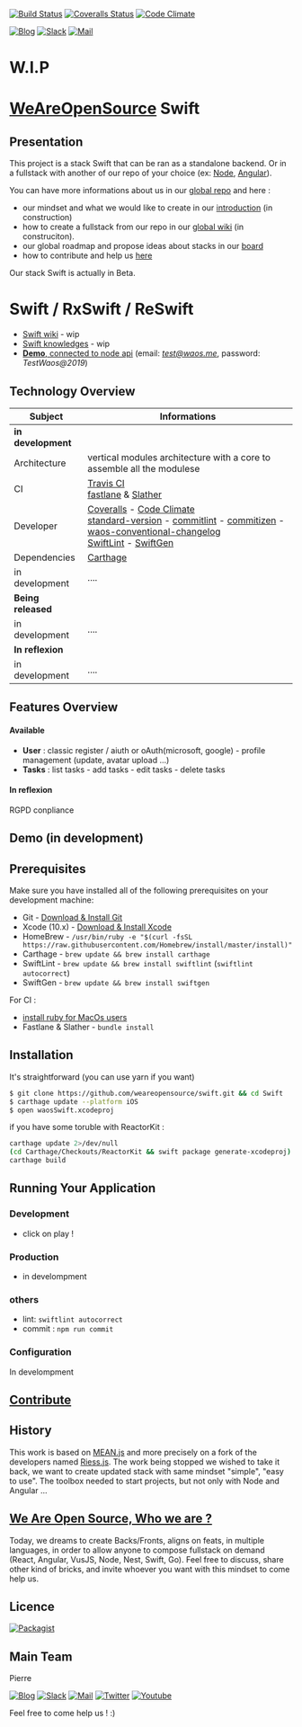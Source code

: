 [![Build Status](https://badges.weareopensource.me/travis/weareopensource/Swift.svg?style=flat-square)](https://travis-ci.org/weareopensource/Swift) [![Coveralls Status](https://badges.weareopensource.me/coveralls/github/weareopensource/Swift.svg?style=flat-square)](https://coveralls.io/github/weareopensource/Swift) [![Code Climate](https://badges.weareopensource.me/codeclimate/maintainability-percentage/weareopensource/Swift.svg?style=flat-square)](https://codeclimate.com/github/weareopensource/Swift/maintainability)
 
[![Blog](https://badges.weareopensource.me/badge/Read-On%20our%20Blog-1abc9c.svg?style=flat-square)](https://weareopensource.me) [![Slack](https://badges.weareopensource.me/badge/Chat-On%20Slack-d0355b.svg?style=flat-square)](mailto:weareopensource.me@gmail.com?subject=Join%20Slack&body=Hi,%20I%20found%20your%20community%20We%20Are%20Open%20Source.%20I%20would%20be%20interested%20to%20join%20the%20Slack%20to%20share%20and%20discuss%20about%20...%20,%20Thanks) [![Mail](https://badges.weareopensource.me/badge/Contact-By%20Mail-3498db.svg?style=flat-square)](mailto:weareopensource.me@gmail.com?subject=Contact)

# W.I.P

# [WeAreOpenSource](https://weareopensource.me) Swift

## Presentation

This project is a stack Swift that can be ran as a standalone backend. Or in a fullstack with another of our repo of your choice (ex: [Node](https://github.com/weareopensource/Node), [Angular](https://github.com/weareopensource/Angular)). 

You can have more informations about us in our [global repo](https://github.com/weareopensource/weareopensource.github.io) and here :  

* our mindset and what we would like to create in our [introduction](https://weareopensource.me/introduction/) (in construction)
* how to create a fullstack from our repo in our [global wiki](https://github.com/weareopensource/weareopensource.github.io/wiki) (in construciton).
* our global roadmap and propose ideas about stacks in our [board](https://github.com/weareopensource/weareopensource.github.io/projects/1)
* how to contribute and help us [here](https://github.com/weareopensource/weareopensource.github.io/blob/master/CONTRIBUTE.md)

Our stack Swift is actually in Beta. 

# Swift / RxSwift / ReSwift

* [Swift wiki](https://github.com/weareopensource/Swift/blob/master/WIKI.md) - wip
* [Swift knowledges](https://github.com/weareopensource/Swift/blob/master/KNOWLEDGES.md) - wip
* [**Demo**, connected to node api](https://node.weareopensource.me) (email: *test@waos.me*, password: *TestWaos@2019*)

## Technology Overview

| Subject | Informations
| ------- | --------
| **in development** | 
| Architecture | vertical modules architecture with a core to assemble all the modulese
| CI  | [Travis CI](https://travis-ci.org/weareopensource/Node) <br> [fastlane](https://github.com/fastlane/fastlane) & [Slather](https://github.com/SlatherOrg/slather)
| Developer  | [Coveralls](https://coveralls.io/github/weareopensource/Swift) - [Code Climate](https://codeclimate.com/github/weareopensource/Swift) <br> [standard-version](https://github.com/conventional-changelog/standard-version) - [commitlint](https://github.com/conventional-changelog/commitlint) - [commitizen](https://github.com/commitizen/cz-cli) - [waos-conventional-changelog](https://github.com/WeAreOpenSourceProjects/) <br>  [SwiftLint](https://github.com/realm/SwiftLint) - [SwiftGen](https://github.com/SwiftGen/SwiftGen)
| Dependencies | [Carthage](https://github.com/Carthage/Carthage)
| in development  | ....
| **Being released** | 
| in development  | ....
| **In reflexion** | 
| in development  | ....

## Features Overview

#### Available

* **User** : classic register / aiuth or oAuth(microsoft, google) - profile management (update, avatar upload ...)
* **Tasks** : list tasks - add tasks - edit tasks - delete tasks

#### In reflexion

RGPD conpliance 

## Demo (in development)

## Prerequisites
Make sure you have installed all of the following prerequisites on your development machine:

* Git - [Download & Install Git](https://git-scm.com/downloads)
* Xcode (10.x) - [Download & Install Xcode](https://itunes.apple.com/us/app/xcode/id497799835?mt=12)
* HomeBrew - `/usr/bin/ruby -e "$(curl -fsSL https://raw.githubusercontent.com/Homebrew/install/master/install)"`
* Carthage - `brew update && brew install carthage`
* SwiftLint - `brew update && brew install swiftlint` (`swiftlint autocorrect`)
* SwiftGen - `brew update && brew install swiftgen`

For CI : 

* [install ruby for MacOs users](https://usabilityetc.com/articles/ruby-on-mac-os-x-with-rvm/)
* Fastlane & Slather - `bundle install`

## Installation
It's straightforward (you can use yarn if you want)
```bash
$ git clone https://github.com/weareopensource/swift.git && cd Swift
$ carthage update --platform iOS
$ open waosSwift.xcodeproj
```

if you have some toruble with ReactorKit :
```bash
carthage update 2>/dev/null
(cd Carthage/Checkouts/ReactorKit && swift package generate-xcodeproj)
carthage build
```

## Running Your Application

### Development
* click on play !

### Production
* in develompment

### others 
* lint:  `swiftlint autocorrect `
* commit : `npm run commit`


### Configuration

In develompment

## [Contribute](https://github.com/weareopensource/weareopensource.github.io/blob/master/CONTRIBUTE.md)

## History

This work is based on [MEAN.js](http://meanjs.org) and more precisely on a fork of the developers named [Riess.js](https://github.com/lirantal/Riess.js). The work being stopped we wished to take it back, we want to create updated stack with same mindset "simple", "easy to use". The toolbox needed to start projects, but not only with Node and Angular ...

## [We Are Open Source, Who we are ?](https://weareopensource.me)
Today, we dreams to create Backs/Fronts, aligns on feats, in multiple languages, in order to allow anyone to compose fullstack on demand (React, Angular, VusJS, Node, Nest, Swift, Go).
Feel free to discuss, share other kind of bricks, and invite whoever you want with this mindset to come help us.

## Licence

[![Packagist](https://badges.weareopensource.me/packagist/l/doctrine/orm.svg?style=flat-square)](/LICENSE.md)

## Main Team

Pierre
 
[![Blog](https://badges.weareopensource.me/badge/Read-WAOS%20Blog-1abc9c.svg?style=flat-square)](https://weareopensource.me) [![Slack](https://badges.weareopensource.me/badge/Chat-WAOS%20Slack-d0355b.svg?style=flat-square)](mailto:weareopensource.me@gmail.com?subject=Join%20Slack&body=Hi,%20I%20found%20your%20community%20We%20Are%20Open%20Source.%20I%20would%20be%20interested%20to%20join%20the%20Slack%20to%20share%20and%20discuss,%20Thanks) [![Mail](https://badges.weareopensource.me/badge/Contact-me%20by%20mail-00a8ff.svg?style=flat-square)](mailto:weareopensource.me@gmail.com?subject=Contact) [![Twitter](https://badges.weareopensource.me/badge/Follow-me%20on%20Twitter-3498db.svg?style=flat-square)](https://twitter.com/pbrisorgueil?lang=fr)  [![Youtube](https://badges.weareopensource.me/badge/Watch-me%20on%20Youtube-e74c3c.svg?style=flat-square)](https://www.youtube.com/channel/UCIIjHtrZL5-rFFupn7c3OtA)

Feel free to come help us ! :) 
